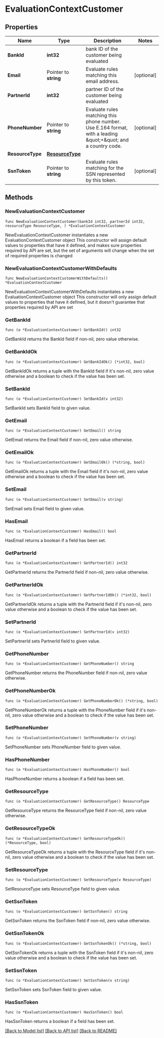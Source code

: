 # EvaluationContextCustomer

## Properties

Name | Type | Description | Notes
------------ | ------------- | ------------- | -------------
**BankId** | **int32** | bank ID of the customer being evaluated | 
**Email** | Pointer to **string** | Evaluate rules matching this email address.  | [optional] 
**PartnerId** | **int32** | partner ID of the customer being evaluated | 
**PhoneNumber** | Pointer to **string** | Evaluate rules matching this phone number. Use E.164 format, with a leading \&quot;+\&quot; and a country code.  | [optional] 
**ResourceType** | [**ResourceType**](ResourceType.md) |  | 
**SsnToken** | Pointer to **string** | Evaluate rules matching for the SSN represented by this token.  | [optional] 

## Methods

### NewEvaluationContextCustomer

`func NewEvaluationContextCustomer(bankId int32, partnerId int32, resourceType ResourceType, ) *EvaluationContextCustomer`

NewEvaluationContextCustomer instantiates a new EvaluationContextCustomer object
This constructor will assign default values to properties that have it defined,
and makes sure properties required by API are set, but the set of arguments
will change when the set of required properties is changed

### NewEvaluationContextCustomerWithDefaults

`func NewEvaluationContextCustomerWithDefaults() *EvaluationContextCustomer`

NewEvaluationContextCustomerWithDefaults instantiates a new EvaluationContextCustomer object
This constructor will only assign default values to properties that have it defined,
but it doesn't guarantee that properties required by API are set

### GetBankId

`func (o *EvaluationContextCustomer) GetBankId() int32`

GetBankId returns the BankId field if non-nil, zero value otherwise.

### GetBankIdOk

`func (o *EvaluationContextCustomer) GetBankIdOk() (*int32, bool)`

GetBankIdOk returns a tuple with the BankId field if it's non-nil, zero value otherwise
and a boolean to check if the value has been set.

### SetBankId

`func (o *EvaluationContextCustomer) SetBankId(v int32)`

SetBankId sets BankId field to given value.


### GetEmail

`func (o *EvaluationContextCustomer) GetEmail() string`

GetEmail returns the Email field if non-nil, zero value otherwise.

### GetEmailOk

`func (o *EvaluationContextCustomer) GetEmailOk() (*string, bool)`

GetEmailOk returns a tuple with the Email field if it's non-nil, zero value otherwise
and a boolean to check if the value has been set.

### SetEmail

`func (o *EvaluationContextCustomer) SetEmail(v string)`

SetEmail sets Email field to given value.

### HasEmail

`func (o *EvaluationContextCustomer) HasEmail() bool`

HasEmail returns a boolean if a field has been set.

### GetPartnerId

`func (o *EvaluationContextCustomer) GetPartnerId() int32`

GetPartnerId returns the PartnerId field if non-nil, zero value otherwise.

### GetPartnerIdOk

`func (o *EvaluationContextCustomer) GetPartnerIdOk() (*int32, bool)`

GetPartnerIdOk returns a tuple with the PartnerId field if it's non-nil, zero value otherwise
and a boolean to check if the value has been set.

### SetPartnerId

`func (o *EvaluationContextCustomer) SetPartnerId(v int32)`

SetPartnerId sets PartnerId field to given value.


### GetPhoneNumber

`func (o *EvaluationContextCustomer) GetPhoneNumber() string`

GetPhoneNumber returns the PhoneNumber field if non-nil, zero value otherwise.

### GetPhoneNumberOk

`func (o *EvaluationContextCustomer) GetPhoneNumberOk() (*string, bool)`

GetPhoneNumberOk returns a tuple with the PhoneNumber field if it's non-nil, zero value otherwise
and a boolean to check if the value has been set.

### SetPhoneNumber

`func (o *EvaluationContextCustomer) SetPhoneNumber(v string)`

SetPhoneNumber sets PhoneNumber field to given value.

### HasPhoneNumber

`func (o *EvaluationContextCustomer) HasPhoneNumber() bool`

HasPhoneNumber returns a boolean if a field has been set.

### GetResourceType

`func (o *EvaluationContextCustomer) GetResourceType() ResourceType`

GetResourceType returns the ResourceType field if non-nil, zero value otherwise.

### GetResourceTypeOk

`func (o *EvaluationContextCustomer) GetResourceTypeOk() (*ResourceType, bool)`

GetResourceTypeOk returns a tuple with the ResourceType field if it's non-nil, zero value otherwise
and a boolean to check if the value has been set.

### SetResourceType

`func (o *EvaluationContextCustomer) SetResourceType(v ResourceType)`

SetResourceType sets ResourceType field to given value.


### GetSsnToken

`func (o *EvaluationContextCustomer) GetSsnToken() string`

GetSsnToken returns the SsnToken field if non-nil, zero value otherwise.

### GetSsnTokenOk

`func (o *EvaluationContextCustomer) GetSsnTokenOk() (*string, bool)`

GetSsnTokenOk returns a tuple with the SsnToken field if it's non-nil, zero value otherwise
and a boolean to check if the value has been set.

### SetSsnToken

`func (o *EvaluationContextCustomer) SetSsnToken(v string)`

SetSsnToken sets SsnToken field to given value.

### HasSsnToken

`func (o *EvaluationContextCustomer) HasSsnToken() bool`

HasSsnToken returns a boolean if a field has been set.


[[Back to Model list]](../README.md#documentation-for-models) [[Back to API list]](../README.md#documentation-for-api-endpoints) [[Back to README]](../README.md)


